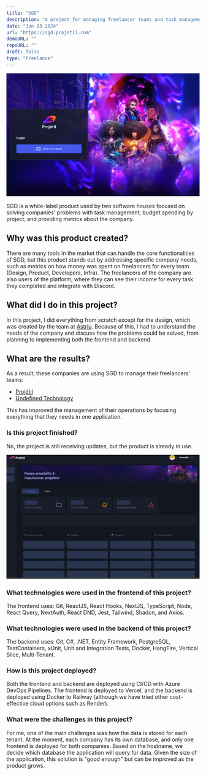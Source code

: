 ```yaml
---
title: "SGD"
description: "A project for managing freelancer teams and task management."
date: "Jan 13 2024"
url: "https://sgd.projetil.com"
demoURL: ""
repoURL: ""
draft: false
type: "Freelance"
---
```


![SGD Login Screen](./home.png)

SGD is a white-label product used by two software houses focused on solving companies' problems with task management, budget spending by project, and providing metrics about the company.

## Why was this product created?

There are many tools in the market that can handle the core functionalities of SGD, but this product stands out by addressing specific company needs, such as metrics on how money was spent on freelancers for every team (Design, Product, Developers, Infra). The freelancers of the company are also users of the platform, where they can see their income for every task they completed and integrate with Discord.

## What did I do in this project?

In this project, I did everything from scratch except for the design, which was created by the team at [Astriu](https://linkedin.com/company/astriu). Because of this, I had to understand the needs of the company and discuss how the problems could be solved, from planning to implementing both the frontend and backend.

## What are the results?

As a result, these companies are using SGD to manage their freelancers' teams:

- <a href="https://www.linkedin.com/company/proje-til/" target="_blank">Projétil</a>
- <a href="https://www.linkedin.com/company/undefinedit/" target="_blank">Undefined Technology</a>

This has improved the management of their operations by focusing everything that they needs in one application.

### Is this project finished?

No, the project is still receiving updates, but the product is already in use.

![Loading Screen](./inside.png)

### What technologies were used in the frontend of this project?

The frontend uses: Git, ReactJS, React Hooks, NextJS, TypeScript, Node, React Query, NextAuth, React DND, Jest, Tailwind, Shadcn, and Axios.

### What technologies were used in the backend of this project?

The backend uses: Git, C#, .NET, Entity Framework, PostgreSQL, TestContainers, xUnit, Unit and Integration Tests, Docker, HangFire, Vertical Slice, Multi-Tenant.

### How is this project deployed?

Both the frontend and backend are deployed using CI/CD with Azure DevOps Pipelines. The frontend is deployed to Vercel, and the backend is deployed using Docker to Railway (although we have tried other cost-effective cloud options such as Render).

### What were the challenges in this project?

For me, one of the main challenges was how the data is stored for each tenant. At the moment, each company has its own database, and only one frontend is deployed for both companies. Based on the hostname, we decide which database the application will query for data. Given the size of the application, this solution is "good enough" but can be improved as the product grows.
